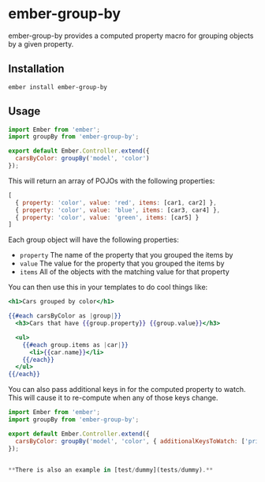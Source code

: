 # ember-group-by

ember-group-by provides a computed property macro for grouping objects by a
given property.

## Installation

`ember install ember-group-by`

## Usage

```javascript
import Ember from 'ember';
import groupBy from 'ember-group-by';

export default Ember.Controller.extend({
  carsByColor: groupBy('model', 'color')
});
```

This will return an array of POJOs with the following properties:

```javascript
[
  { property: 'color', value: 'red', items: [car1, car2] },
  { property: 'color', value: 'blue', items: [car3, car4] },
  { property: 'color', value: 'green', items: [car5] }
]
```

Each group object will have the following properties:

- `property` The name of the property that you grouped the items by
- `value` The value for the property that you grouped the items by
- `items` All of the objects with the matching value for that property

You can then use this in your templates to do cool things like:

```handlebars
<h1>Cars grouped by color</h1>

{{#each carsByColor as |group|}}
  <h3>Cars that have {{group.property}} {{group.value}}</h3>

  <ul>
    {{#each group.items as |car|}}
      <li>{{car.name}}</li>
    {{/each}}
  </ul>
{{/each}}
```


You can also pass additional keys in for the computed property to watch. This
will cause it to re-compute when any of those keys change.

```javascript
import Ember from 'ember';
import groupBy from 'ember-group-by';

export default Ember.Controller.extend({
  carsByColor: groupBy('model', 'color', { additionalKeysToWatch: ['price', 'name'] })
});


**There is also an example in [test/dummy](tests/dummy).**
